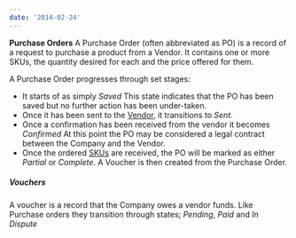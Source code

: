 ```yaml
---
date: '2014-02-24'
---
```

**Purchase Orders**  A Purchase Order (often abbreviated as PO) is a record of a request to purchase a product from a Vendor.  It contains one or more SKUs, the quantity desired for each and the price offered for them.

A Purchase Order progresses through set stages:

 * It starts of as simply *Saved*  This state indicates that the PO has been saved but no further action has been under-taken.
 * Once it has been sent to the [Vendor](vendors), it transitions to *Sent*.
 * Once a confirmation has been received from the vendor it becomes *Confirmed*  At this point the PO may be considered a legal contract between the Company and the Vendor.
 * Once the ordered [SKUs](skus-and-locations) are received, the PO will be marked as either *Partial* or *Complete*.  A Voucher is  then created from the Purchase Order.


##### Vouchers

A voucher is a record that the Company owes a vendor funds.  Like Purchase orders they transition through states; *Pending*, *Paid* and *In Dispute*
